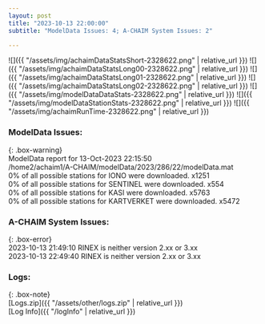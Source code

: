```yaml
---
layout: post
title: "2023-10-13 22:00:00"
subtitle: "ModelData Issues: 4; A-CHAIM System Issues: 2"

---
```


![]({{ "/assets/img/achaimDataStatsShort-2328622.png" | relative_url }})
![]({{ "/assets/img/achaimDataStatsLong00-2328622.png" | relative_url }})
![]({{ "/assets/img/achaimDataStatsLong01-2328622.png" | relative_url }})
![]({{ "/assets/img/achaimDataStatsLong02-2328622.png" | relative_url }})
![]({{ "/assets/img/modelDataDataStats-2328622.png" | relative_url }})
![]({{ "/assets/img/modelDataStationStats-2328622.png" | relative_url }})
![]({{ "/assets/img/achaimRunTime-2328622.png" | relative_url }})


### ModelData Issues:  
  
{: .box-warning}  
 ModelData report for 13-Oct-2023 22:15:50   
 /home2/achaim1/A-CHAIM/modelData/2023/286/22/modelData.mat   
 0% of all possible stations for IONO were downloaded. x1251   
 0% of all possible stations for SENTINEL were downloaded. x554   
 0% of all possible stations for KASI were downloaded. x5763   
 0% of all possible stations for KARTVERKET were downloaded. x5472   
  
### A-CHAIM System Issues:  
  
{: .box-error}  
2023-10-13 21:49:10 RINEX is neither version 2.xx or 3.xx  
2023-10-13 22:49:40 RINEX is neither version 2.xx or 3.xx  

### Logs:  
  
{: .box-note}  
[Logs.zip]({{ "/assets/other/logs.zip" | relative_url }})  
[Log Info]({{ "/logInfo" | relative_url }})  
